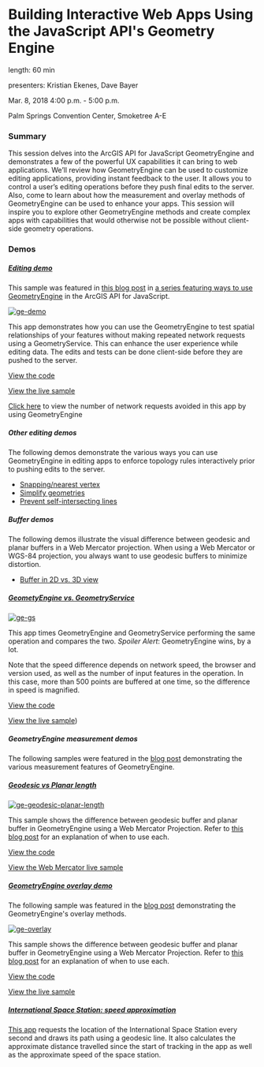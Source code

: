 # Building Interactive Web Apps Using the JavaScript API's Geometry Engine

length: 60 min

presenters: Kristian Ekenes, Dave Bayer

Mar. 8, 2018 4:00 p.m. - 5:00 p.m.

Palm Springs Convention Center, Smoketree A-E

### Summary

This session delves into the ArcGIS API for JavaScript GeometryEngine and demonstrates a few of the powerful UX capabilities it can bring to web applications. We’ll review how GeometryEngine can be used to customize editing applications, providing instant feedback to the user. It allows you to control a user’s editing operations before they push final edits to the server. Also, come to learn about how the measurement and overlay methods of GeometryEngine can be used to enhance your apps. This session will inspire you to explore other GeometryEngine methods and create complex apps with capabilities that would otherwise not be possible without client-side geometry operations.


### Demos

##### [Editing demo](https://ekenes.github.io/conferences/ds-2018/geometry-engine/demos/ge-demo/)

This sample was featured in [this blog post](http://blogs.esri.com/esri/arcgis/2015/09/09/geometryengine-part-1-testing-spatial-relationships-and-editing/) in [a series featuring ways to use GeometryEngine](http://blogs.esri.com/esri/arcgis/tag/geometryengine/) in the ArcGIS API for JavaScript.

[![ge-demo](http://blogs.esri.com/esri/arcgis/files/2015/09/ge-editing.png)](https://ekenes.github.io/conferences/ds-2018/geometry-engine/demos/ge-demo/)

This app demonstrates how you can use the GeometryEngine to test spatial relationships of your features without making repeated network requests using a GeometryService. This can enhance the user experience while editing data. The edits and tests can be done client-side before they are pushed to the server.

[View the code](https://github.com/ekenes/conferences/tree/master/ds-2018/geometry-engine/demos/ge-demo/index.html)

[View the live sample](https://ekenes.github.io/conferences/ds-2018/geometry-engine/demos/ge-demo/)

[Click here](https://ekenes.github.io/conferences/ds-2018/geometry-engine/demos/ge-demo/requests.html) to view the number of network requests avoided in this app by using GeometryEngine

##### Other editing demos

The following demos demonstrate the various ways you can use GeometryEngine in editing apps to enforce topology rules interactively prior to pushing edits to the server.

* [Snapping/nearest vertex](https://ekenes.github.io/conferences/ds-2018/geometry-engine/demos/ge-nearestvertex/)
* [Simplify geometries](https://ekenes.github.io/conferences/ds-2018/geometry-engine/demos/ge-simplify/)
* [Prevent self-intersecting lines](https://ekenes.github.io/conferences/ds-2018/geometry-engine/demos/simple-editing/)

##### Buffer demos

The following demos illustrate the visual difference between geodesic and planar buffers in a Web Mercator projection. When using a Web Mercator or WGS-84 projection, you always want to use geodesic buffers to minimize distortion.

* [Buffer in 2D vs. 3D view](https://ekenes.github.io/conferences/ds-2018/geometry-engine/demos/ge-buffer/)

##### [GeometyEngine vs. GeometryService](https://ekenes.github.io/conferences/ds-2018/geometry-engine/demos/ge-gs/)

[![ge-gs](http://blogs.esri.com/esri/arcgis/files/2015/09/ge-gs.png)](https://ekenes.github.io/conferences/ds-2018/geometry-engine/demos/ge-gs/)

This app times GeometryEngine and GeometryService performing the same operation and compares the two. *Spoiler Alert*: GeometryEngine wins, by a lot. 

Note that the speed difference depends on network speed, the browser and version used, as well as the number of input features in the operation. In this case, more than 500 points are buffered at one time, so the difference in speed is magnified.

[View the code](https://github.com/ekenes/conferences/tree/master/ds-2018/geometry-engine/demos/ge-gs/)

[View the live sample](https://ekenes.github.io/conferences/ds-2018/geometry-engine/demos/ge-gs/))

##### GeometryEngine measurement demos

The following samples were featured in the [blog post](http://blogs.esri.com/esri/arcgis/2015/09/16/geometryengine-part-2-measurement/) demonstrating the various measurement features of GeometryEngine.

##### [Geodesic vs Planar length](https://ekenes.github.io/conferences/ds-2018/geometry-engine/demos/ge-length/)

[![ge-geodesic-planar-length](http://blogs.esri.com/esri/arcgis/files/2015/09/ge-length.png)](https://ekenes.github.io/conferences/ds-2018/geometry-engine/demos/ge-length/)

This sample shows the difference between geodesic buffer and planar buffer in GeometryEngine using a Web Mercator Projection. Refer to [this blog post](http://blogs.esri.com/esri/arcgis/2015/09/16/geometryengine-part-2-measurement/) for an explanation of when to use each.

[View the code](https://github.com/ekenes/conferences/tree/master/ds-2018/geometry-engine/demos/ge-length)

[View the Web Mercator live sample](https://ekenes.github.io/conferences/ds-2018/geometry-engine/demos/ge-length/)

##### [GeometryEngine overlay demo](https://ekenes.github.io/conferences/ds-2018/geometry-engine/demos/ge-overlay/)

The following sample was featured in the [blog post](http://blogs.esri.com/esri/arcgis/2015/09/23/geometryengine-part-3-overlay-analysis/) demonstrating the GeometryEngine's overlay methods.

[![ge-overlay](http://blogs.esri.com/esri/arcgis/files/2015/09/ge-overlay2.gif)](https://ekenes.github.io/conferences/ds-2018/geometry-engine/demos/ge-overlay/)

This sample shows the difference between geodesic buffer and planar buffer in GeometryEngine using a Web Mercator Projection. Refer to [this blog post](http://blogs.esri.com/esri/arcgis/2015/09/23/geometryengine-part-3-overlay-analysis/) for an explanation of when to use each.

[View the code](https://github.com/ekenes/conferences/tree/master/ds-2018/geometry-engine/demos/ge-overlay)

[View the live sample](https://ekenes.github.io/conferences/ds-2018/geometry-engine/demos/ge-overlay/)

##### [International Space Station: speed approximation](https://ekenes.github.io/conferences/ds-2018/geometry-engine/demos/iss/)

[This app](https://ekenes.github.io/conferences/ds-2018/geometry-engine/demos/iss/) requests the location of the International Space Station every second and draws its path using a geodesic line. It also calculates the approximate distance travelled since the start of tracking in the app as well as the approximate speed of the space station.